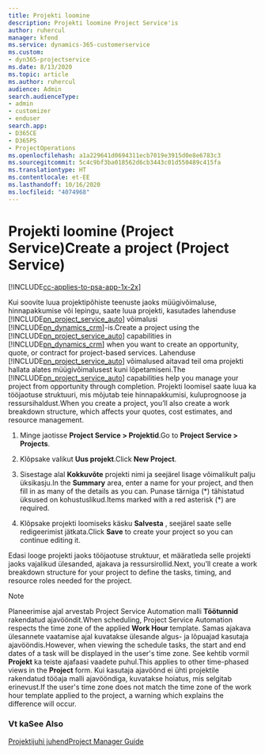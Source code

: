 ```yaml
---
title: Projekti loomine
description: Projekti loomine Project Service'is
author: ruhercul
manager: kfend
ms.service: dynamics-365-customerservice
ms.custom:
- dyn365-projectservice
ms.date: 8/13/2020
ms.topic: article
ms.author: ruhercul
audience: Admin
search.audienceType:
- admin
- customizer
- enduser
search.app:
- D365CE
- D365PS
- ProjectOperations
ms.openlocfilehash: a1a229641d0694311ecb7019e3915d0e8e6783c3
ms.sourcegitcommit: 5c4c9bf3ba018562d6cb3443c01d550489c415fa
ms.translationtype: HT
ms.contentlocale: et-EE
ms.lasthandoff: 10/16/2020
ms.locfileid: "4074968"
---
```

# <a name="create-a-project-project-service"></a><span data-ttu-id="7af1e-103">Projekti loomine (Project Service)</span><span class="sxs-lookup"><span data-stu-id="7af1e-103">Create a project (Project Service)</span></span>

[!INCLUDE[cc-applies-to-psa-app-1x-2x](../includes/cc-applies-to-psa-app-1x-2x.md)]

<span data-ttu-id="7af1e-104">Kui soovite luua projektipõhiste teenuste jaoks müügivõimaluse, hinnapakkumise või lepingu, saate luua projekti, kasutades lahenduse [!INCLUDE[pn_project_service_auto](../includes/pn-project-service-auto.md)] võimalusi [!INCLUDE[pn_dynamics_crm](../includes/pn-dynamics-crm.md)]-is.</span><span class="sxs-lookup"><span data-stu-id="7af1e-104">Create a project using the [!INCLUDE[pn_project_service_auto](../includes/pn-project-service-auto.md)] capabilities in [!INCLUDE[pn_dynamics_crm](../includes/pn-dynamics-crm.md)] when you want to create an opportunity, quote, or contract for project-based services.</span></span> <span data-ttu-id="7af1e-105">Lahenduse [!INCLUDE[pn_project_service_auto](../includes/pn-project-service-auto.md)] võimalused aitavad teil oma projekti hallata alates müügivõimalusest kuni lõpetamiseni.</span><span class="sxs-lookup"><span data-stu-id="7af1e-105">The [!INCLUDE[pn_project_service_auto](../includes/pn-project-service-auto.md)] capabilities help you manage your project from opportunity through completion.</span></span> <span data-ttu-id="7af1e-106">Projekti loomisel saate luua ka tööjaotuse struktuuri, mis mõjutab teie hinnapakkumisi, kuluprognoose ja ressursihaldust.</span><span class="sxs-lookup"><span data-stu-id="7af1e-106">When you create a project, you’ll also create a work breakdown structure, which affects your quotes, cost estimates, and resource management.</span></span>  
  
1.  <span data-ttu-id="7af1e-107">Minge jaotisse **Project Service > Projektid**.</span><span class="sxs-lookup"><span data-stu-id="7af1e-107">Go to **Project Service > Projects**.</span></span>  
  
2.  <span data-ttu-id="7af1e-108">Klõpsake valikut **Uus projekt**.</span><span class="sxs-lookup"><span data-stu-id="7af1e-108">Click **New Project**.</span></span>  
  
3.  <span data-ttu-id="7af1e-109">Sisestage alal **Kokkuvõte** projekti nimi ja seejärel lisage võimalikult palju üksikasju.</span><span class="sxs-lookup"><span data-stu-id="7af1e-109">In the **Summary** area, enter a name for your project, and then fill in as many of the details as you can.</span></span> <span data-ttu-id="7af1e-110">Punase tärniga (\*) tähistatud üksused on kohustuslikud.</span><span class="sxs-lookup"><span data-stu-id="7af1e-110">Items marked with a red asterisk (\*) are required.</span></span>  
  
4.  <span data-ttu-id="7af1e-111">Klõpsake projekti loomiseks käsku **Salvesta** , seejärel saate selle redigeerimist jätkata.</span><span class="sxs-lookup"><span data-stu-id="7af1e-111">Click **Save** to create your project so you can continue editing it.</span></span>  
  
<span data-ttu-id="7af1e-112">Edasi looge projekti jaoks tööjaotuse struktuur, et määratleda selle projekti jaoks vajalikud ülesanded, ajakava ja ressursirollid.</span><span class="sxs-lookup"><span data-stu-id="7af1e-112">Next, you’ll create a work breakdown structure for your project to define the tasks, timing, and resource roles needed for the project.</span></span>  

> [!NOTE]
> <span data-ttu-id="7af1e-113">Planeerimise ajal arvestab Project Service Automation malli **Töötunnid** rakendatud ajavööndit.</span><span class="sxs-lookup"><span data-stu-id="7af1e-113">When scheduling, Project Service Automation respects the time zone of the applied **Work Hour** template.</span></span> <span data-ttu-id="7af1e-114">Samas ajakava ülesannete vaatamise ajal kuvatakse ülesande algus- ja lõpuajad kasutaja ajavööndis.</span><span class="sxs-lookup"><span data-stu-id="7af1e-114">However, when viewing the schedule tasks, the start and end dates of a task will be displayed in the user's time zone.</span></span> <span data-ttu-id="7af1e-115">See kehtib vormil **Projekt** ka teiste ajafaasi vaadete puhul.</span><span class="sxs-lookup"><span data-stu-id="7af1e-115">This applies to other time-phased views in the **Project** form.</span></span> <span data-ttu-id="7af1e-116">Kui kasutaja ajavöönd ei ühti projektile rakendatud tööaja malli ajavööndiga, kuvatakse hoiatus, mis selgitab erinevust.</span><span class="sxs-lookup"><span data-stu-id="7af1e-116">If the user's time zone does not match the time zone of the work hour template applied to the project, a warning which explains the difference will occur.</span></span> 
  
### <a name="see-also"></a><span data-ttu-id="7af1e-117">Vt ka</span><span class="sxs-lookup"><span data-stu-id="7af1e-117">See Also</span></span>  
 [<span data-ttu-id="7af1e-118">Projektijuhi juhend</span><span class="sxs-lookup"><span data-stu-id="7af1e-118">Project Manager Guide</span></span>](../psa/project-manager-guide.md)
